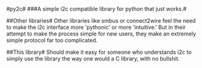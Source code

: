 #py2c#
###A simple i2c compatible library for python that just works.#

##Other libraries#
Other libraries like smbus or connect2wire feel the need to make the i2c interface more 'pythonic' or more 'intuitive.' But in their attempt to make the process simple for new users, they make an extremely simple protocol far too complicated.

##This library#
Should make it easy for someone who understands i2c to   simply use the library the way one would a C library, with no bullshit.

